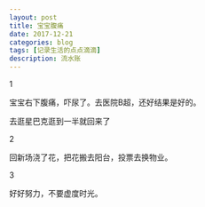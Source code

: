 ```yaml
---
layout: post
title: 宝宝腹痛
date: 2017-12-21
categories: blog
tags: [记录生活的点点滴滴]
description: 流水账
---
```


1

宝宝右下腹痛，吓尿了。去医院B超，还好结果是好的。

去逛星巴克逛到一半就回来了

2

回新场浇了花，把花搬去阳台，投票去换物业。

3

好好努力，不要虚度时光。

